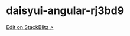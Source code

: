 # daisyui-angular-rj3bd9

[Edit on StackBlitz ⚡️](https://stackblitz.com/edit/daisyui-angular-rj3bd9)